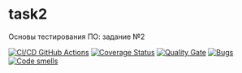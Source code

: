 # task2
Основы тестирования ПО: задание №2

[![CI/CD GitHub Actions](https://github.com/Cuudemi/task2/actions/workflows/test-action.yml/badge.svg)](https://github.com/Cuudemi/task2/actions/workflows/test-action.yml)
[![Coverage Status](https://coveralls.io/repos/Cuudemi/task2/badge.svg?branch=master)](https://coveralls.io/github/seekerk/gtest?branch=master)
[![Quality Gate](https://sonarcloud.io/api/project_badges/measure?project=Cuudemi_task2&metric=alert_status)](https://sonarcloud.io/dashboard?id=Cuudemi_task2)
[![Bugs](https://sonarcloud.io/api/project_badges/measure?project=Cuudemi_task2&metric=bugs)](https://sonarcloud.io/summary/new_code?id=Cuudemi_task2)
[![Code smells](https://sonarcloud.io/api/project_badges/measure?project=Cuudemi_task2&metric=code_smells)](https://sonarcloud.io/dashboard?id=Cuudemi_task2)
